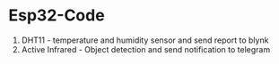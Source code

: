 # Esp32-Code
1. DHT11 - temperature and humidity sensor and send report to blynk
2. Active Infrared - Object detection and send notification to telegram
